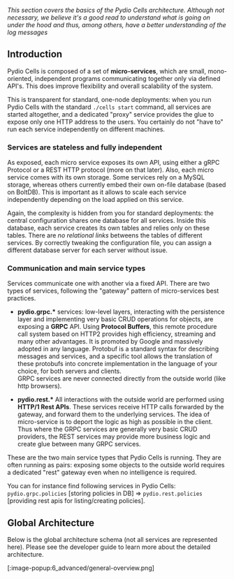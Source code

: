_This section covers the basics of the Pydio Cells architecture. Although not necessary, we believe it's a good read to understand what is going on under the hood and thus, among others, have a better understanding of the log messages_

## Introduction

Pydio Cells is composed of a set of **micro-services**, which are small, mono-oriented, independent programs communicating together only via defined API's. This does improve flexibility and overall scalability of the system.

This is transparent for standard, one-node deployments: when you run Pydio Cells with the standard `./cells start` command, all services are started altogether, and a dedicated "proxy" service provides the glue to expose only one HTTP address to the users. You certainly do not "have to" run each service independently on different machines. 

### Services are stateless and fully independent

As exposed, each micro service exposes its own API, using either a gRPC Protocol or a REST HTTP protocol (more on that later). Also, each micro service comes with its own storage. Some services rely on a MySQL storage, whereas others currently embed their own on-file database (based on BoltDB). This is important as it allows to scale each service independently depending on the load applied on this service. 

Again, the complexity is hidden from you for standard deployments: the central configuration shares one database for all services. Inside this database, each service creates its own tables and relies only on these tables. There are *no relational links* betweens the tables of different services. By correctly tweaking the configuration file, you can assign a different database server for each server without issue.

### Communication and main service types

Services communicate one with another via a fixed API. There are two types of services, following the "gateway" pattern of micro-services best practices.

- __pydio.grpc.*__ services: low-level layers, interacting with the persistence layer and implementing very basic CRUD operations for objects, are exposing a **GRPC** API. Using **Protocol Buffers**, this remote procedure call system based on HTTP2 provides high efficiency, streaming and many other advantages. It is promoted by Google and massively adopted in any language. Protobuf is a standard syntax for describing messages and services, and a specific tool allows the translation of these protobufs into concrete implementation in the language of your choice, for both servers and clients.  
GRPC services are never connected directly from the outside world (like http browsers).

- __pydio.rest.*__ All interactions with the outside world are performed using **HTTP/1 Rest APIs**. These services receive HTTP calls forwarded by the gateway, and forward them to the underlying services. The idea of micro-service is to deport the logic as high as possible in the client. Thus where the GRPC services are generally very basic CRUD providers, the REST services may provide more business logic and create glue between many GRPC services.  

These are the two main service types that Pydio Cells is running. They are often running as pairs: exposing some objects to the outside world requires a dedicated "rest" gateway even when no intelligence is required. 

You can for instance find following services in Pydio Cells:  
`pydio.grpc.policies` [storing policies in DB]  => `pydio.rest.policies` [providing rest apis for listing/creating policies].

## Global Architecture

Below is the global architecture schema (not all services are represented here). Please see the developer guide to learn more about the detailed architecture.

[:image-popup:6_advanced/general-overview.png]